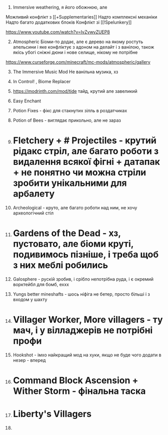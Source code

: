 
1) Immersive weathering, я його обожнюю, але

Можливий конфлікт з [[+Supplementaries]]
Надто комплексні механіки
Надто багато додаткових блоків
Конфлікт зі [[!Spelunkery]]


https://www.youtube.com/watch?v=IvZvwvZUEP8

2) Atmospheric
Біоми-то додає, але є дерево на якому ростуть апельсини і яке конфліктує з адоном на делайт і з ванілою, також якісь убогі сніжні дюни і нове селище, нікому не потрібне

https://www.curseforge.com/minecraft/mc-mods/atmospheric/gallery

3) The Immersive Music Mod
Не ванільна музика, хз

4) In Control! , Biome Replacer

5) https://modrinth.com/mod/tide тайд, крутий але завеликий
6) Easy Enchant
7) Potion Fixes - фікс для стакнутих зілль в роздатчиках
8) Potion of Bees - виглядає прикольно, але не зараз
9) # Fletchery + # Projectiles - крутий рідакс стріл, але багато роботи з видалення всякої фігні + датапак + не понятно чи можна стріли зробити унікальними для арбалету
10) Archeological - круто, але багато роботи над ним, не хочу археологічний стіл
11) # Gardens of the Dead - хз, пустовато, але біоми круті, подивимось пізніше, і треба щоб з них меблі робились
12) Galosphere - рускій зробив, і срібло непотрібна руда, і є окремий ворктейбл для бомб, еххх
13) Yungs better mineshafts - шось ніфіга не бетер, просто більші і з входом у шахту
14) # Villager Worker, More villagers - ту мач, і у вілладжерів не потрібні профи
15) Hookshot - імхо найкращий мод на хуки, якщо не буде чого додати в незер - вперед
16) # Command Block Ascension + Wither Storm - фінальна таска
17) # Liberty's Villagers
18) 